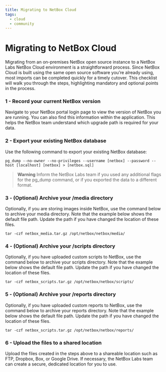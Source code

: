 ```yaml
---
title: Migrating to NetBox Cloud
tags:
  - cloud
  - community
---
```


# Migrating to NetBox Cloud

Migrating from an on-premises NetBox open source instance to a NetBox Labs NetBox Cloud environment is a straightforward
process. Since NetBox Cloud is built using the same open source software you’re already using, most imports can be
completed quickly for a timely cutover. This checklist will walk you through the steps, highlighting mandatory and optional
points in the process.

### 1 - Record your current NetBox version

Navigate to your NetBox portal login page to view the version of NetBox you are running. You can also find this information
within the application. This helps the NetBox team understand which upgrade path is required for your data.

### 2 - Export your existing NetBox database

Use the following command to export your existing NetBox database:

```shell
pg_dump --no-owner --no-privileges --username [netbox] --password --host [localhost] [netbox] > [netbox.sql] 
```

> **Warning**
> Inform the NetBox Labs team if you used any additional flags for the pg_dump command, or if you exported the data to a
different format.

### 3 - (Optional) Archive your /media directory

Optionally, if you are storing images inside NetBox, use the command below to archive your media directory. Note that the
example below shows the default file path. Update the path if you have changed the location of these files.

```shell
tar -czf netbox_media.tar.gz /opt/netbox/netbox/media/
```

### 4 - (Optional) Archive your /scripts directory

Optionally, if you have uploaded custom scripts to NetBox, use the command below to archive your scripts directory. Note that
the example below shows the default file path. Update the path if you have changed the location of these files.

```shell
tar -czf netbox_scripts.tar.gz /opt/netbox/netbox/scripts/
```

### 5 - (Optional) Archive your /reports directory

Optionally, if you have uploaded custom reports to NetBox, use the command below to archive your reports directory. Note
that the example below shows the default file path. Update the path if you have changed the location of these files.

```shell
tar -czf netbox_scripts.tar.gz /opt/netbox/netbox/reports/
```

### 6 - Upload the files to a shared location

Upload the files created in the steps above to a shareable location such as FTP, Dropbox, Box, or Google Drive. If necessary, the
NetBox Labs team can create a secure, dedicated location for you to use.
